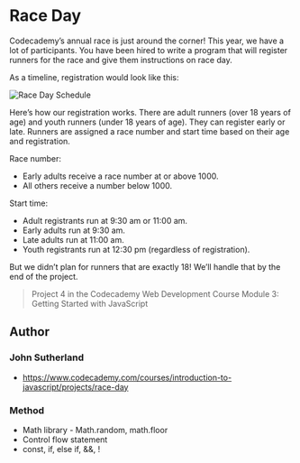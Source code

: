 # Race Day

Codecademy’s annual race is just around the corner! This year, we have a lot of participants. You have been hired to write a program that will register runners for the race and give them instructions on race day.

As a timeline, registration would look like this:

![Race Day Schedule](https://s3.amazonaws.com/codecademy-content/projects/introduction-to-javascript/learn-javascript-control-flow/race-day/raceday-timeline.svg)

Here’s how our registration works. There are adult runners (over 18 years of age) and youth runners (under 18 years of age). They can register early or late. Runners are assigned a race number and start time based on their age and registration.

Race number:
  - Early adults receive a race number at or above 1000.
  - All others receive a number below 1000.

Start time:
  - Adult registrants run at 9:30 am or 11:00 am.
  - Early adults run at 9:30 am.
  - Late adults run at 11:00 am.
  - Youth registrants run at 12:30 pm (regardless of registration).
  
But we didn’t plan for runners that are exactly 18! We’ll handle that by the end of the project.

> Project 4 in the Codecademy Web Development Course Module 3: Getting Started with JavaScript

## Author

### John Sutherland

- https://www.codecademy.com/courses/introduction-to-javascript/projects/race-day

### Method 
- Math library - Math.random, math.floor
- Control flow statement
- const, if, else if, &&, !
